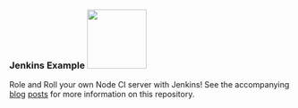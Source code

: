 ### Jenkins Example <img src="https://raw.github.com/strongloop-community/jenkins-example/master/fake-status-icon.png" width="106px"/>

Role and Roll your own Node CI server with Jenkins!  See the accompanying [blog](http://strongloop.com/strongblog/roll-your-own-node-js-ci-server-with-jenkins-part-1/) [posts](http://strongloop.com/strongblog/roll-your-own-node-js-ci-server-with-jenkins-part-2/) for more information on this repository.
